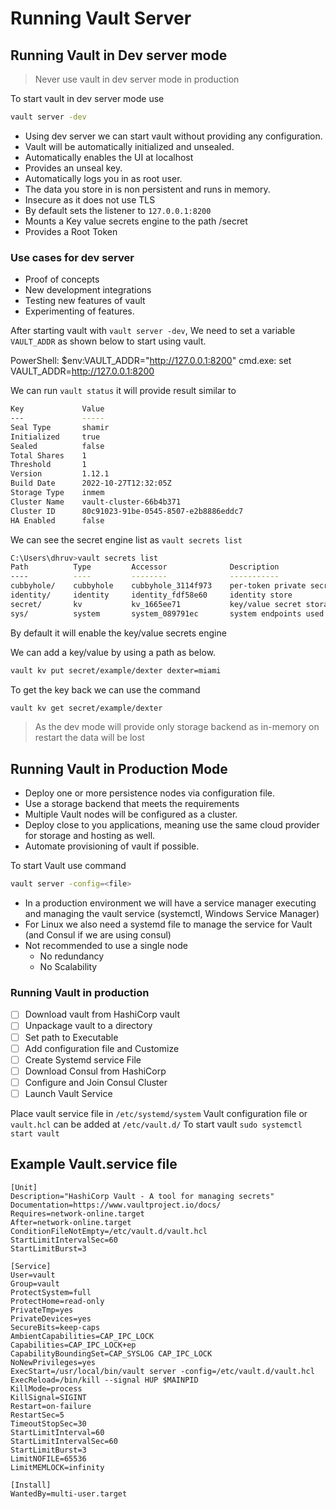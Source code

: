# Running Vault Server

## Running Vault in Dev server mode

> Never use vault in dev server mode in production

To start vault in dev server mode use 
```sh
vault server -dev
```

- Using dev server we can start vault without providing any configuration.
- Vault will be automatically initialized and unsealed.
- Automatically enables the UI at localhost
- Provides an unseal key.
- Automatically logs you in as root user.
- The data you store in is non persistent and runs in memory.
- Insecure as it does not use TLS
- By default sets the listener to `127.0.0.1:8200` 
- Mounts a Key value secrets engine to the path /secret
- Provides a Root Token

### Use cases for dev server 
- Proof of concepts
- New development integrations
- Testing new features of vault
- Experimenting of features.

After starting vault with `vault server -dev`, We need to set a variable `VAULT_ADDR` as shown below to start using vault.

PowerShell:
    $env:VAULT_ADDR="http://127.0.0.1:8200"
cmd.exe:
    set VAULT_ADDR=http://127.0.0.1:8200

We can run `vault status` it will provide result similar to
```sh
Key             Value
---             -----
Seal Type       shamir
Initialized     true
Sealed          false
Total Shares    1
Threshold       1
Version         1.12.1
Build Date      2022-10-27T12:32:05Z
Storage Type    inmem
Cluster Name    vault-cluster-66b4b371
Cluster ID      80c91023-91be-0545-8507-e2b8886eddc7
HA Enabled      false
```

We can see the secret engine list as `vault secrets list`
```sh
C:\Users\dhruv>vault secrets list
Path          Type         Accessor              Description
----          ----         --------              -----------
cubbyhole/    cubbyhole    cubbyhole_3114f973    per-token private secret storage
identity/     identity     identity_fdf58e60     identity store
secret/       kv           kv_1665ee71           key/value secret storage
sys/          system       system_089791ec       system endpoints used for control, policy and debugging
```

By default it will enable the key/value secrets engine

We can add a key/value by using a path as below.
```sh
vault kv put secret/example/dexter dexter=miami
```
To get the key back we can use the command
```sh
vault kv get secret/example/dexter
```

> As the dev mode will provide only storage backend as in-memory on restart the data will be lost

## Running Vault in Production Mode

- Deploy one or more persistence nodes via configuration file.
- Use a storage backend that meets the requirements
- Multiple Vault nodes will be configured as a cluster.
- Deploy close to you applications, meaning use the same cloud provider for storage and hosting as well.
- Automate provisioning of vault if possible.

To start Vault use command
```sh
vault server -config=<file>
```

- In a production environment we will have a service manager executing and managing the vault service (systemctl, Windows Service Manager)
- For Linux we also need a systemd file to manage the service for Vault (and Consul if we are using consul)
- Not recommended to use a single node
	- No redundancy
	- No Scalability

### Running Vault in production

- [ ] Download vault from HashiCorp vault
- [ ] Unpackage vault to a directory
- [ ] Set path to Executable
- [ ] Add configuration file and Customize
- [ ] Create Systemd service File
- [ ] Download Consul from HashiCorp
- [ ] Configure and Join Consul Cluster
- [ ] Launch Vault Service

Place vault service file in `/etc/systemd/system`
Vault configuration file or `vault.hcl` can be added at `/etc/vault.d/`
To start vault `sudo systemctl start vault`

## Example Vault.service file

```
[Unit]
Description="HashiCorp Vault - A tool for managing secrets"
Documentation=https://www.vaultproject.io/docs/
Requires=network-online.target
After=network-online.target
ConditionFileNotEmpty=/etc/vault.d/vault.hcl
StartLimitIntervalSec=60
StartLimitBurst=3

[Service]
User=vault
Group=vault
ProtectSystem=full
ProtectHome=read-only
PrivateTmp=yes
PrivateDevices=yes
SecureBits=keep-caps
AmbientCapabilities=CAP_IPC_LOCK
Capabilities=CAP_IPC_LOCK+ep
CapabilityBoundingSet=CAP_SYSLOG CAP_IPC_LOCK
NoNewPrivileges=yes
ExecStart=/usr/local/bin/vault server -config=/etc/vault.d/vault.hcl
ExecReload=/bin/kill --signal HUP $MAINPID
KillMode=process
KillSignal=SIGINT
Restart=on-failure
RestartSec=5
TimeoutStopSec=30
StartLimitInterval=60
StartLimitIntervalSec=60
StartLimitBurst=3
LimitNOFILE=65536
LimitMEMLOCK=infinity

[Install]
WantedBy=multi-user.target
```